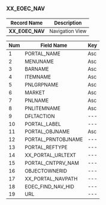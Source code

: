 <style scoped>
table {
  font-size: 13px;
}
</style>

#### **XX_EOEC_NAV** 
| Record Name         | Description          |  
| ------------------- | -------------------- | 
| **XX_EOEC_NAV**     | Navigation View      |

| Num | Field Name         | Key | 
| --- | ------------------ | --- | 
|   1 | PORTAL_NAME        | Asc |
|   2 | MENUNAME           | Asc |
|   3 | BARNAME            | Asc |
|   4 | ITEMNAME           | Asc |
|   5 | PNLGRPNAME         | Asc |
|   6 | MARKET             | Asc |
|   7 | PNLNAME            | Asc |
|   8 | PNLITEMNAME        | Asc |
|   9 | DFLTACTION         | --- |
|  10 | PORTAL_LABEL       | --- |
|  11 | PORTAL_OBJNAME     | Asc |
|  12 | PORTAL_PRNTOBJNAME | --- |
|  13 | PORTAL_REFTYPE     | --- |
|  14 | XX_PORTAL_URLTEXT  | --- |
|  15 | PORTAL_CNTPRV_NAM  | --- |
|  16 | OBJECTOWNERID      | --- |
|  17 | XX_PORTAL_NAVPATH  | --- |
|  18 | EOEC_FIND_NAV_HID  | --- |
|  19 | URL                | --- |
